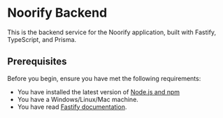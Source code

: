 # Noorify Backend

This is the backend service for the Noorify application, built with Fastify, TypeScript, and Prisma.

## Prerequisites

Before you begin, ensure you have met the following requirements:

* You have installed the latest version of [Node.js and npm](https://nodejs.org/en/download/)
* You have a Windows/Linux/Mac machine.
* You have read [Fastify documentation](https://www.fastify.io/docs/latest/).
 